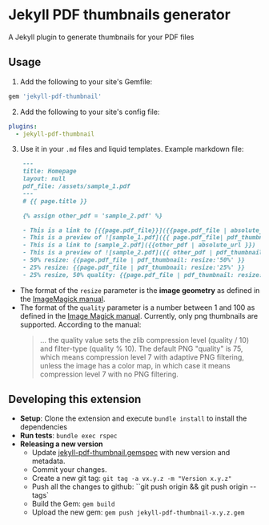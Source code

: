 # Jekyll PDF thumbnails generator

A Jekyll plugin to generate thumbnails for your PDF files


## Usage

1. Add the following to your site's Gemfile:

  ```ruby
  gem 'jekyll-pdf-thumbnail'
  ```

2. Add the following to your site's config file:

  ```yml
  plugins:
    - jekyll-pdf-thumbnail
  ```

3. Use it in your `.md` files and liquid templates. Example markdown file:

```markdown
    ---
    title: Homepage
    layout: null
    pdf_file: /assets/sample_1.pdf
    ---
    # {{ page.title }}

    {% assign other_pdf = 'sample_2.pdf' %}

    - This is a link to [{{page.pdf_file}}]({{page.pdf_file | absolute_url}})
    - This is a preview of ![sample_1.pdf]({{ page.pdf_file| pdf_thumbnail }})
    - This is a link to [sample_2.pdf]({{other_pdf | absolute_url }})
    - This is a preview of ![sample_2.pdf]({{ other_pdf | pdf_thumbnail }})
    - 50% resize: {{page.pdf_file | pdf_thumbnail: resize:'50%' }}
    - 25% resize: {{page.pdf_file | pdf_thumbnail: resize:'25%' }}
    - 25% resize, 50% quality: {{page.pdf_file | pdf_thumbnail: resize:'25%', quality:'50'}}
```

- The format of the `resize` parameter is the **image geometry** as defined in the [ImageMagick manual](https://imagemagick.org/script/command-line-processing.php#geometry).
- The format of the `quality` parameter is a number between 1 and 100 as defined in the [Image Magick manual](https://imagemagick.org/script/command-line-options.php#quality). Currently, only png thumbnails are supported. According to the manual: 
  > ... the quality value sets the zlib compression level (quality / 10) and filter-type (quality % 10). The default PNG "quality" is 75, which means compression level 7 with adaptive PNG filtering, unless the image has a color map, in which case it means compression level 7 with no PNG filtering.

## Developing this extension



- **Setup**: Clone the extension and execute `bundle install` to install the dependencies
- **Run tests**: ``bundle exec rspec``
- **Releasing a new version**
  - Update [jekyll-pdf-thumbnail.gemspec](jekyll-pdf-thumbnail.gemspec) with new version and metadata.
  - Commit your changes.
  - Create a new git tag:  `git tag -a vx.y.z -m "Version x.y.z"`
  - Push all the changes to github: ``git push origin && git push origin --tags`
  - Build the Gem: ``gem build``
  - Upload the new gem: ``gem push jekyll-pdf-thumbnail-x.y.z.gem``

